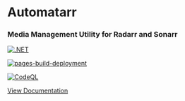 # Automatarr

### Media Management Utility for Radarr and Sonarr

[![.NET](https://github.com/DecSmith42/automatarr/actions/workflows/dotnet-test.yml/badge.svg)](https://github.com/DecSmith42/automatarr/actions/workflows/dotnet-test.yml)

[![pages-build-deployment](https://github.com/DecSmith42/automatarr/actions/workflows/pages/pages-build-deployment/badge.svg)](https://github.com/DecSmith42/automatarr/actions/workflows/pages/pages-build-deployment)

[![CodeQL](https://github.com/DecSmith42/automatarr/actions/workflows/codeql-analysis.yml/badge.svg)](https://github.com/DecSmith42/automatarr/actions/workflows/codeql-analysis.yml)

[View Documentation](https://decsmith42.github.io/automatarr/manual/intro.html)
